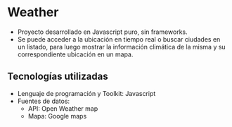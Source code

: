 # Weather #
- Proyecto desarrollado en Javascript puro, sin frameworks.
- Se puede acceder a la ubicación en tiempo real o buscar ciudades en un listado, para luego mostrar la información climática de la misma y su correspondiente ubicación en un mapa.

## Tecnologías utilizadas
- Lenguaje de programación y Toolkit: Javascript
- Fuentes de datos: 
    - API: Open Weather map
    - Mapa: Google maps
